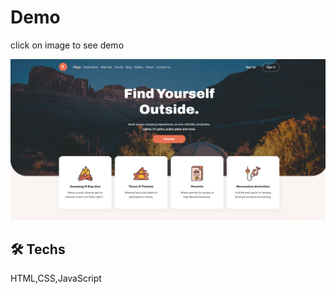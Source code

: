 # Demo
click on image to see demo

<a href="https://mohammad-noohi.github.io/camping-web/">
  <img src="preview.png">
</a>

## 🛠️ Techs

HTML,CSS,JavaScript
